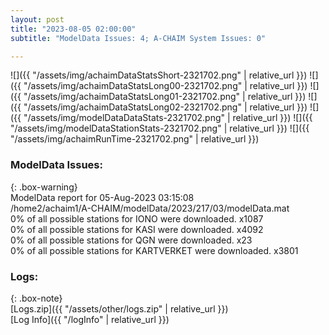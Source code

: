 ```yaml
---
layout: post
title: "2023-08-05 02:00:00"
subtitle: "ModelData Issues: 4; A-CHAIM System Issues: 0"

---
```


![]({{ "/assets/img/achaimDataStatsShort-2321702.png" | relative_url }})
![]({{ "/assets/img/achaimDataStatsLong00-2321702.png" | relative_url }})
![]({{ "/assets/img/achaimDataStatsLong01-2321702.png" | relative_url }})
![]({{ "/assets/img/achaimDataStatsLong02-2321702.png" | relative_url }})
![]({{ "/assets/img/modelDataDataStats-2321702.png" | relative_url }})
![]({{ "/assets/img/modelDataStationStats-2321702.png" | relative_url }})
![]({{ "/assets/img/achaimRunTime-2321702.png" | relative_url }})


### ModelData Issues:  
  
{: .box-warning}  
 ModelData report for 05-Aug-2023 03:15:08   
 /home2/achaim1/A-CHAIM/modelData/2023/217/03/modelData.mat   
 0% of all possible stations for IONO were downloaded. x1087   
 0% of all possible stations for KASI were downloaded. x4092   
 0% of all possible stations for QGN were downloaded. x23   
 0% of all possible stations for KARTVERKET were downloaded. x3801   
  


### Logs:  
  
{: .box-note}  
[Logs.zip]({{ "/assets/other/logs.zip" | relative_url }})  
[Log Info]({{ "/logInfo" | relative_url }})  
